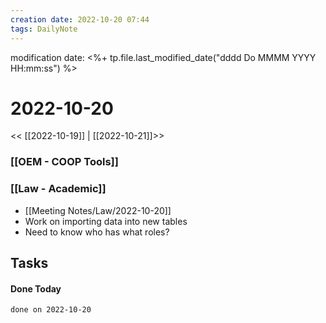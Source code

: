 ```yaml
---
creation date: 2022-10-20 07:44
tags: DailyNote 
---
```


modification date: <%+ tp.file.last_modified_date("dddd Do MMMM YYYY HH:mm:ss") %> 

# 2022-10-20


<< [[2022-10-19]] | [[2022-10-21]]>>

### [[OEM - COOP Tools]]


### [[Law - Academic]]
* [[Meeting Notes/Law/2022-10-20]]
* Work on importing data into new tables
* Need to know who has what roles?

## Tasks



#### Done Today

```tasks
done on 2022-10-20
```

